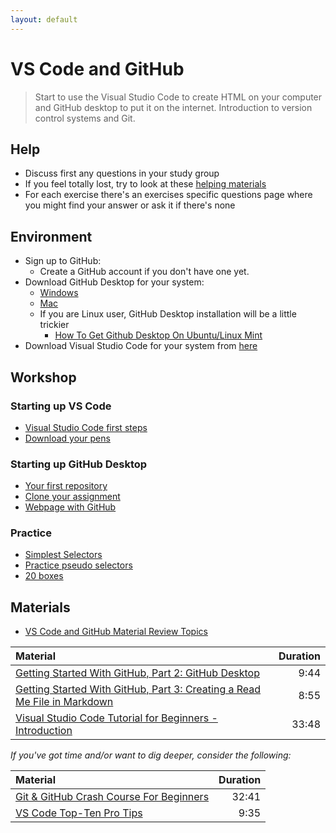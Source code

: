```yaml
---
layout: default
---
```

# VS Code and GitHub

> Start to use the Visual Studio Code to create HTML on your computer and GitHub desktop to put it on the internet.
> Introduction to version control systems and Git.

## Help

- Discuss first any questions in your study group
- If you feel totally lost, try to look at these [helping materials](#materials)
- For each exercise there's an exercises specific questions page where you might find your answer or ask it if there's none

## Environment

- Sign up to GitHub:
  - Create a GitHub account if you don't have one yet.
- Download GitHub Desktop for your system:
  - [Windows](https://central.github.com/deployments/desktop/desktop/latest/win32)
  - [Mac](https://central.github.com/deployments/desktop/desktop/latest/darwin)
  - If you are Linux user, GitHub Desktop installation will be a little trickier
    - [How To Get Github Desktop On Ubuntu/Linux Mint](https://youtu.be/Ed_k_pZ4LoY)
- Download Visual Studio Code for your system from [here](https://code.visualstudio.com/download)

## Workshop

### Starting up VS Code

- [Visual Studio Code first steps](exercises/vscode-firststeps.md)
- [Download your pens](exercises/download-pens.md)

### Starting up GitHub Desktop

- [Your first repository](exercises/git-first-repository.md)
- [Clone your assignment](exercises/git-classroom.md)
- [Webpage with GitHub](exercises/git-github-io.md)

### Practice

- [Simplest Selectors](exercises/selectors.md)
- [Practice pseudo selectors](exercises/pseudo.md)
- [20 boxes](exercises/20-boxes.md)

## Materials

- [VS Code and GitHub Material Review Topics](github-topics.md)

| Material                                                                                                       |         Duration |
| :--------------------------------------------------------------------------------------------------------------| ---------------: |
| [Getting Started With GitHub, Part 2: GitHub Desktop](https://youtu.be/ci3W1T88mzw)                            |             9:44 |
| [Getting Started With GitHub, Part 3: Creating a Read Me File in Markdown](https://youtu.be/yXY3f9jw7fg)       |             8:55 |
| [Visual Studio Code Tutorial for Beginners - Introduction](https://youtu.be/VqCgcpAypFQ)                       |            33:48 |

*If you've got time and/or want to dig deeper, consider the following:*

| Material                                                                                             | Duration |
| :--------------------------------------------------------------------------------------------------- | -------: |
| [Git & GitHub Crash Course For Beginners](https://www.youtube.com/watch?v=SWYqp7iY_Tc)               |    32:41 |
| [VS Code Top-Ten Pro Tips](https://youtu.be/u21W_tfPVrY)                                             |     9:35 |
